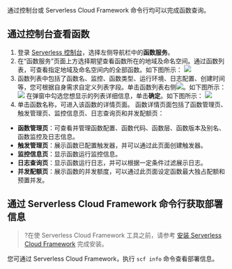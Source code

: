 通过控制台或 Serverless Cloud Framework 命令行均可以完成函数查询。

## 通过控制台查看函数
1. 登录 [Serverless 控制台](https://console.cloud.tencent.com/scf)，选择左侧导航栏中的**函数服务**。
2. 在“函数服务”页面上方选择期望查看函数所在的地域及命名空间。通过函数列表，可查看指定地域及命名空间内的全部函数。如下图所示：
![](https://qcloudimg.tencent-cloud.cn/raw/ac5c98e4aec9ab8df2d482adf080621d.png)
3. 函数列表中包括了函数名、监控、函数类型、运行环境、日志配置、创建时间等，您可根据自身需求自定义列表字段。单击函数列表右侧![](https://qcloudimg.tencent-cloud.cn/raw/0cb8ff5c087a438c195cd954e321754f.png)。如下图所示：
![](https://qcloudimg.tencent-cloud.cn/raw/18352ebe06ddadd99cd4b2434a3ef72c.png)
在弹窗中勾选您想显示的列表详细信息，单击**确定**。如下图所示：
![](https://qcloudimg.tencent-cloud.cn/raw/f786209cc618327b5b7fdba021849da0.png)
3. 单击函数名称，可进入该函数的详情页面。
函数详情页面包括了函数管理页、触发管理页、监控信息页、日志查询页和并发配额页：
 - **函数管理页**：可查看并管理函数配置、函数代码、函数层、函数版本及别名、函数监控及日志信息。
 - **触发管理页**：展示函数已配置触发器，并可以通过此页面创建触发器。
 - **监控信息页**：显示函数运行监控信息。
 - **日志查询页**：显示函数运行日志，并可以根据一定条件过滤展示日志。
 - **并发配额页**：展示函数的并发额度，可以通过此页面设定函数最大独占配额和预置并发。


## 通过 Serverless Cloud Framework 命令行获取部署信息
>?在使 Serverless Cloud Framework 工具之前，请参考 [安装 Serverless Cloud Framework](https://cloud.tencent.com/document/product/583/44753) 完成安装。
>
您可通过 Serverless Cloud Framework，执行 `scf info` 命令查看部署信息。

